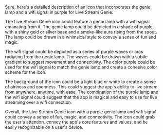Sure, here's a detailed description of an icon that incorporates the genie lamp and a wifi signal in purple for Live Stream Genie:

The Live Stream Genie icon could feature a genie lamp with a wifi signal emanating from it. The genie lamp could be depicted in a shade of purple, with a shiny gold or silver base and a smoke-like aura rising from the spout. The lamp could be drawn in a whimsical style to convey a sense of fun and magic.

The wifi signal could be depicted as a series of purple waves or arcs radiating from the genie lamp. The waves could be drawn with a subtle gradient to suggest movement and connectivity. The color purple could be used for the wifi signal to match the genie lamp and create a cohesive color scheme for the icon.

The background of the icon could be a light blue or white to create a sense of airiness and openness. This could suggest the app's ability to live stream from anywhere, anytime, with ease. The combination of the purple lamp and the wifi signal could suggest that the app is magical and easy to use for live streaming over a wifi connection.

Overall, the Live Stream Genie icon with a purple genie lamp and wifi signal could convey a sense of fun, magic, and connectivity. The icon could grab the user's attention, convey the app's core features and values, and be easily recognizable on a user's device.

